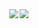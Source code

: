 <a href="https://github.com/anuraghazra/github-readme-stats">
  <img align="left" src="https://github-readme-stats.vercel.app/api?username=srxr&count_private=true&show_icons=true" />
</a>
<a href="https://github.com/anuraghazra/github-readme-stats">
  <img align="left" src="https://github-readme-stats.vercel.app/api/top-langs/?username=srxr&hide=html,css" />
</a>
